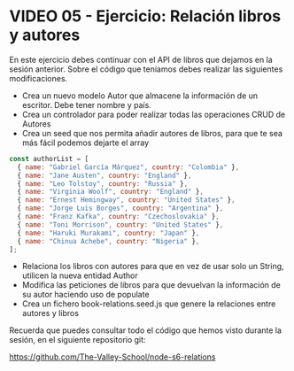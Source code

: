# VIDEO 05 - Ejercicio: Relación libros y autores

En este ejercicio debes continuar con el API de libros que dejamos en la sesión anterior. Sobre el código que teníamos debes realizar las siguientes modificaciones.

- Crea un nuevo modelo Autor que almacene la información de un escritor. Debe tener nombre y país.
- Crea un controlador para poder realizar todas las operaciones CRUD de Autores
- Crea un seed que nos permita añadir autores de libros, para que te sea más fácil podemos dejarte el array

```jsx
const authorList = [
  { name: "Gabriel García Márquez", country: "Colombia" },
  { name: "Jane Austen", country: "England" },
  { name: "Leo Tolstoy", country: "Russia" },
  { name: "Virginia Woolf", country: "England" },
  { name: "Ernest Hemingway", country: "United States" },
  { name: "Jorge Luis Borges", country: "Argentina" },
  { name: "Franz Kafka", country: "Czechoslovakia" },
  { name: "Toni Morrison", country: "United States" },
  { name: "Haruki Murakami", country: "Japan" },
  { name: "Chinua Achebe", country: "Nigeria" },
];
```

- Relaciona los libros con autores para que en vez de usar solo un String, utilicen la nueva entidad Author
- Modifica las peticiones de libros para que devuelvan la información de su autor haciendo uso de populate
- Crea un fichero book-relations.seed.js que genere la relaciones entre autores y libros

Recuerda que puedes consultar todo el código que hemos visto durante la sesión, en el siguiente repositorio git:

<https://github.com/The-Valley-School/node-s6-relations>
